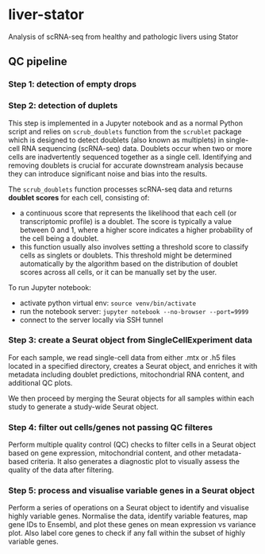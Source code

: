 # liver-stator

Analysis of scRNA-seq from healthy and pathologic livers using Stator


## QC pipeline

### Step 1: detection of empty drops

### Step 2: detection of duplets

This step is implemented in a Jupyter notebook and as a normal Python script and relies on `scrub_doublets` function from the `scrublet` package which is designed to detect doublets (also known as multiplets) in single-cell RNA sequencing (scRNA-seq) data. Doublets occur when two or more cells are inadvertently sequenced together as a single cell. Identifying and removing doublets is crucial for accurate downstream analysis because they can introduce significant noise and bias into the results.

The `scrub_doublets` function processes scRNA-seq data and returns **doublet scores** for each cell, consisting of:

- a continuous score that represents the likelihood that each cell (or transcriptomic profile) is a doublet. The score is typically a value between 0 and 1, where a higher score indicates a higher probability of the cell being a doublet.
- this function usually also involves setting a threshold score to classify cells as singlets or doublets. This threshold might be determined automatically by the algorithm based on the distribution of doublet scores across all cells, or it can be manually set by the user.

To run Jupyter notebook:

- activate python virtual env: `source venv/bin/activate`
- run the notebook server: `jupyter notebook --no-browser --port=9999`
- connect to the server locally via SSH tunnel

### Step 3: create a Seurat object from SingleCellExperiment data

For each sample, we read single-cell data from either .mtx or .h5 files located
in a specified directory, creates a Seurat object, and enriches it with
metadata including doublet predictions, mitochondrial RNA content, and
additional QC plots.

We then proceed by merging the Seurat objects for all samples within each study to generate a study-wide Seurat object.

### Step 4: filter out cells/genes not passing QC filteres

Perform multiple quality control (QC) checks to filter cells
in a Seurat object based on gene expression, mitochondrial content, and
other metadata-based criteria. It also generates a diagnostic plot to
visually assess the quality of the data after filtering.

### Step 5: process and visualise variable genes in a Seurat object

Perform a series of operations on a Seurat object to identify
and visualise highly variable genes. Normalise the data, identify variable
features, map gene IDs to Ensembl, and plot these genes on mean expression vs variance plot. Also label core genes to check if any fall within the subset of highly variable genes.
